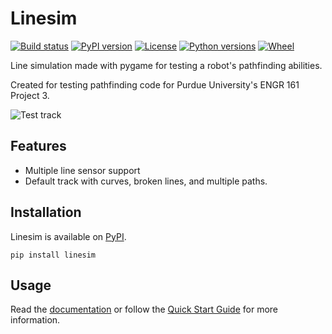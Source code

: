 # Linesim
[![Build status](https://img.shields.io/github/actions/workflow/status/meme8383/linesim/pylint.yml?style=for-the-badge)](https://github.com/meme8383/linesim/actions/workflows/pylint.yml)
[![PyPI version](https://img.shields.io/pypi/v/linesim?style=for-the-badge)](https://pypi.org/project/linesim/)
[![License](https://img.shields.io/github/license/meme8383/linesim?style=for-the-badge)](https://opensource.org/licenses/MIT)
[![Python versions](https://img.shields.io/pypi/pyversions/linesim?style=for-the-badge)](https://pypi.org/project/linesim/)
[![Wheel](https://img.shields.io/pypi/wheel/linesim?style=for-the-badge)](https://pypi.org/project/linesim/)

Line simulation made with pygame for testing a robot's pathfinding abilities.

Created for testing pathfinding code for Purdue University's ENGR 161 Project 3.

![Test track](https://raw.githubusercontent.com/meme8383/linesim/main/linesim/assets/background.png)

## Features
- Multiple line sensor support
- Default track with curves, broken lines, and multiple paths.

## Installation

Linesim is available on [PyPI](https://pypi.org/project/linesim/).

```
pip install linesim
```

## Usage

Read the [documentation](https://linesim.readthedocs.io/en/latest/) or follow the [Quick Start Guide](https://linesim.readthedocs.io/en/latest/usage.html#quick-start) for more information.
